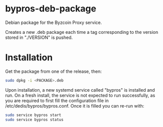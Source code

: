 # bypros-deb-package
Debian package for the Byzcoin Proxy service.

Creates a new .deb package each time a tag corresponding to the version stored
in "./VERSION" is pushed.

# Installation

Get the package from one of the release, then:

```sh
sudo dpkg -i <PACKAGE>.deb
```

Upon installation, a new systemd service called "bypros" is installed and run.
On a fresh install, the service is not expected to run successfully, as you are
required to first fill the configuration file in /etc/dedis/bypros/bypros.conf.
Once it is filled you can re-run with:

```sh
sudo service bypros start
sudo service bypros status
```